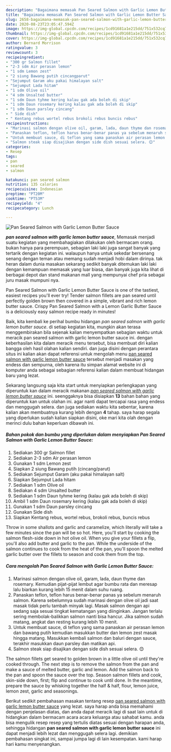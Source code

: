 ```yaml
---
description: "Bagaimana memasak Pan Seared Salmon with Garlic Lemon Butter Sauce Lezat"
title: "Bagaimana memasak Pan Seared Salmon with Garlic Lemon Butter Sauce Lezat"
slug: 2658-bagaimana-memasak-pan-seared-salmon-with-garlic-lemon-butter-sauce-lezat
date: 2020-08-23T23:05:47.594Z
image: https://img-global.cpcdn.com/recipes/1cd91681a1e215dd/751x532cq70/pan-seared-salmon-with-garlic-lemon-butter-sauce-foto-resep-utama.jpg
thumbnail: https://img-global.cpcdn.com/recipes/1cd91681a1e215dd/751x532cq70/pan-seared-salmon-with-garlic-lemon-butter-sauce-foto-resep-utama.jpg
cover: https://img-global.cpcdn.com/recipes/1cd91681a1e215dd/751x532cq70/pan-seared-salmon-with-garlic-lemon-butter-sauce-foto-resep-utama.jpg
author: Bernard Morrison
ratingvalue: 3
reviewcount: 3
recipeingredient:
- "300 gr Salmon fillet"
- "2-3 sdm Air perasan lemon"
- "1 sdm Lemon zest"
- "2 siung Bawang putih cincangparut"
- "Sejumput Garam aku pakai himalayan salt"
- "Sejumput Lada hitam"
- "1 sdm Olive oil"
- "4 sdm Unsalted butter"
- "1 sdm Daun tyhme kering kalau gak ada boleh di skip"
- "1 sdm Daun rosemary kering kalau gak ada boleh di skip"
- "1 sdm Daun parsley cincang"
- " Side dish"
- " Kentang rebus wortel rebus brokoli rebus buncis rebus"
recipeinstructions:
- "Marinasi salmon dengan olive oil, garam, lada, daun thyme dan rosemary. Kemudian pijat-pijat lembut agar bumbu rata dan meresap lalu biarkan kurang lebih 15 menit dalam suhu ruang."
- "Panaskan teflon, teflon harus benar-benar panas ya sebelum menaruh salmon. Karena sebelumnya sudah marinasi dengan olive oil jadi saat masak tidak perlu tambah minyak lagi. Masak salmon dengan api sedang saja sesuai tingkat kematangan yang diinginkan. Jangan terlalu sering membolak-balikkan salmon nanti bisa hancur. Jika salmon sudah matang, angkat dan resting kurang lebih 10 menit."
- "Untuk membuat sauce, di teflon yang sama panaskan air perasan lemon dan bawang putih kemudian masukkan butter dan lemon zest masak hingga matang. Masukkan kembali salmon dan baluri dengan sauce, terakhir masukkan daun parsley dan matikan api."
- "Salmon steak siap disajikan dengan side dish sesuai selera. 😊"
categories:
- Resep
tags:
- pan
- seared
- salmon

katakunci: pan seared salmon 
nutrition: 135 calories
recipecuisine: Indonesian
preptime: "PT20M"
cooktime: "PT53M"
recipeyield: "4"
recipecategory: Lunch

---
```



![Pan Seared Salmon with Garlic Lemon Butter Sauce](https://img-global.cpcdn.com/recipes/1cd91681a1e215dd/751x532cq70/pan-seared-salmon-with-garlic-lemon-butter-sauce-foto-resep-utama.jpg)

<b><i>pan seared salmon with garlic lemon butter sauce</i></b>, Memasak menjadi suatu kegiatan yang membahagiakan dilakukan oleh bermacam orang. bukan hanya para perempuan, sebagian laki laki juga sangat banyak yang tertarik dengan kegiatan ini. walaupun hanya untuk sekedar bersenang senang dengan teman atau memang sudah menjadi hobi dalam dirinya. tak heran dalam dunia masakan sekarang sedikit banyak ditemukan laki laki dengan kemampuan memasak yang luar biasa, dan banyak juga kita lihat di berbagai depot dan stand makanan mall yang mempunyai chef pria sebagai juru masak mumpuni nya.

Pan Seared Salmon with Garlic Lemon Butter Sauce is one of the tastiest, easiest recipes you&#39;ll ever try! Tender salmon fillets are pan seared until perfectly golden brown then covered in a simple, vibrant and rich lemon butter sauce. Crispy Pan Seared Salmon with a Lemon Garlic Butter Sauce is a deliciously easy salmon recipe ready in minutes!

Baik, kita kembali ke perihal bumbu hidangan <i>pan seared salmon with garlic lemon butter sauce</i>. di setiap kegiatan kita, mungkin akan terasa menggembirakan bila sejenak kalian menyempatkan sebagian waktu untuk meracik pan seared salmon with garlic lemon butter sauce ini. dengan keberhasilan kita dalam meracik menu tersebut, bisa membuat diri kalian bangga oleh hasil olahan kalian sendiri. dan juga disini dengan perantara situs ini kalian akan dapat referensi untuk mengolah menu <u>pan seared salmon with garlic lemon butter sauce</u> tersebut menjadi masakan yang endess dan sempurna, oleh karena itu simpan alamat website ini di komputer anda sebagai sebagian referensi kalian dalam membuat hidangan baru yang lezat.


Sekarang langsung saja kita start untuk menyiapkan perlengkapan yang diperuntuk kan dalam meracik makanan <u><i>pan seared salmon with garlic lemon butter sauce</i></u> ini. seenggaknya bisa disiapkan <b>13</b> bahan bahan yang diperuntuk kan untuk olahan ini. agar nanti dapat tercapai rasa yang endess dan menggugah selera. dan juga sediakan waktu kita sebentar, karena kalian akan membuatnya kurang lebih dengan <b>4</b> tahap. saya harap segala yang diperlukan sudah kalian siapkan disini, oke mari kita olah dengan merinci dulu bahan keperluan dibawah ini.

<!--inarticleads1-->

##### Bahan pokok dan bumbu yang diperlukan dalam menyiapkan Pan Seared Salmon with Garlic Lemon Butter Sauce:

1. Sediakan 300 gr Salmon fillet
1. Sediakan 2-3 sdm Air perasan lemon
1. Gunakan 1 sdm Lemon zest
1. Siapkan 2 siung Bawang putih (cincang/parut)
1. Sediakan Sejumput Garam (aku pakai himalayan salt)
1. Siapkan Sejumput Lada hitam
1. Sediakan 1 sdm Olive oil
1. Sediakan 4 sdm Unsalted butter
1. Sediakan 1 sdm Daun tyhme kering (kalau gak ada boleh di skip)
1. Ambil 1 sdm Daun rosemary kering (kalau gak ada boleh di skip)
1. Gunakan 1 sdm Daun parsley cincang
1. Gunakan  Side dish
1. Siapkan  Kentang rebus, wortel rebus, brokoli rebus, buncis rebus


Throw in some shallots and garlic and caramelize, which literally will take a few minutes since the pan will be so hot. Here, you&#39;ll start by cooking the salmon flesh-side down in hot olive oil. When you give your fillets a flip, you&#39;ll also add butter and garlic to the pan. While the underside of the salmon continues to cook from the heat of the pan, you&#39;ll spoon the melted garlic butter over the fillets to season and cook them from the top. 

<!--inarticleads2-->

##### Cara mengolah Pan Seared Salmon with Garlic Lemon Butter Sauce:

1. Marinasi salmon dengan olive oil, garam, lada, daun thyme dan rosemary. Kemudian pijat-pijat lembut agar bumbu rata dan meresap lalu biarkan kurang lebih 15 menit dalam suhu ruang.
1. Panaskan teflon, teflon harus benar-benar panas ya sebelum menaruh salmon. Karena sebelumnya sudah marinasi dengan olive oil jadi saat masak tidak perlu tambah minyak lagi. Masak salmon dengan api sedang saja sesuai tingkat kematangan yang diinginkan. Jangan terlalu sering membolak-balikkan salmon nanti bisa hancur. Jika salmon sudah matang, angkat dan resting kurang lebih 10 menit.
1. Untuk membuat sauce, di teflon yang sama panaskan air perasan lemon dan bawang putih kemudian masukkan butter dan lemon zest masak hingga matang. Masukkan kembali salmon dan baluri dengan sauce, terakhir masukkan daun parsley dan matikan api.
1. Salmon steak siap disajikan dengan side dish sesuai selera. 😊


The salmon fillets get seared to golden brown in a little olive oil until they&#39;re cooked through. The next step is to remove the salmon from the pan and make a sauce of melted butter, garlic and lemon. Add the salmon back to the pan and spoon the sauce over the top. Season salmon fillets and cook, skin-side down, first; flip and continue to cook until done. In the meantime, prepare the sauce by whisking together the half &amp; half, flour, lemon juice, lemon zest, garlic and seasonings. 

Berikut sedikit pembahasan masakan tentang resep <u>pan seared salmon with garlic lemon butter sauce</u> yang lezat. saya harap anda bisa memahami dengan penjelasan diatas, dan anda dapat meracik lagi di saat lain untuk di hidangkan dalam bermacam acara acara keluarga atau sahabat kamu. anda bisa mengulik resep resep yang tertulis diatas sesuai dengan harapan anda, sehingga hidangan <b>pan seared salmon with garlic lemon butter sauce</b> ini dapat menjadi lebih lezat dan menggugah selera lagi. demikian pembahasan singkat ini, sampai jumpa lagi di lain kesempatan. kami harap hari kamu menyenangkan.

